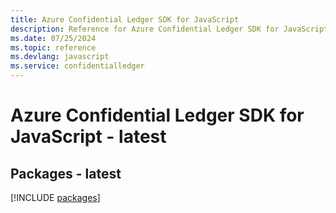 ```yaml
---
title: Azure Confidential Ledger SDK for JavaScript
description: Reference for Azure Confidential Ledger SDK for JavaScript
ms.date: 07/25/2024
ms.topic: reference
ms.devlang: javascript
ms.service: confidentialledger
---
```

# Azure Confidential Ledger SDK for JavaScript - latest
## Packages - latest
[!INCLUDE [packages](confidential-ledger-index.md)]